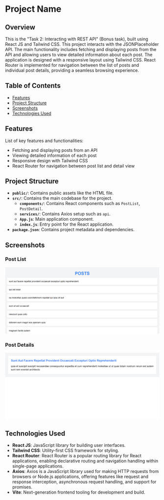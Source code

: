 # Project Name

## Overview

This is the "Task 2: Interacting with REST API" (Bonus task), built using React JS and Tailwind CSS. This project interacts with the JSONPlaceholder API. The main functionality includes fetching and displaying posts from the API and allowing users to view detailed information about each post. The application is designed with a responsive layout using Tailwind CSS. React Router is implemented for navigation between the list of posts and individual post details, providing a seamless browsing experience.

## Table of Contents

- [Features](#features)
- [Project Structure](#project-structure)
- [Screenshots](#screenshots)
- [Technologies Used](#technologies-used)


## Features

List of key features and functionalities:
- Fetching and displaying posts from an API
- Viewing detailed information of each post
- Responsive design with Tailwind CSS
- React Router for navigation between post list and detail view


## Project Structure

- **`public/`**: Contains public assets like the HTML file.
- **`src/`**: Contains the main codebase for the project.
  - **`components/`**: Contains React components such as `PostList`, `PostDetail`.
  - **`services/`**: Contains Axios setup such as `api`.
  - **`App.js`**: Main application component.
  - **`index.js`**: Entry point for the React application.
- **`package.json`**: Contains project metadata and dependencies.

## Screenshots

### Post List
![Post List](src/assets/image/postlist.png)
### Post Details
![Post Details](src/assets/image/postdetail.png)


## Technologies Used

- **React JS**: JavaScript library for building user interfaces.
- **Tailwind CSS**: Utility-first CSS framework for styling.
- **React Router**: React Router is a popular routing library for React applications, enabling declarative routing and navigation handling within single-page applications. 
- **Axios**: Axios is a JavaScript library used for making HTTP requests from browsers or Node.js applications, offering features like request and response interception, asynchronous request handling, and support for promises.
- **Vite**: Next-generation frontend tooling for development and build.




